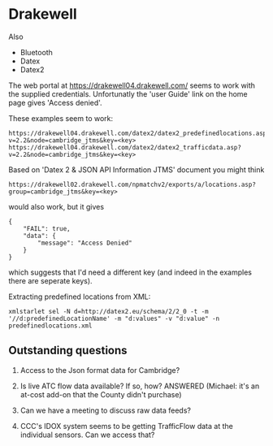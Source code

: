 Drakewell
=========

Also
* Bluetooth
* Datex
* Datex2

The web portal at https://drakewell04.drakewell.com/ seems to work with the supplied credentials. Unfortunatly the 'user Guide' link on the home page gives 'Access denied'.

These examples seem to work:

```
https://drakewell04.drakewell.com/datex2/datex2_predefinedlocations.asp?v=2.2&node=cambridge_jtms&key=<key>
https://drakewell04.drakewell.com/datex2/datex2_trafficdata.asp?v=2.2&node=cambridge_jtms&key=<key>
```

Based on 'Datex 2 & JSON API Information JTMS' document you might think

```
https://drakewell02.drakewell.com/npmatchv2/exports/a/locations.asp?group=cambridge_jtms&key=<key>
```

would also work, but it gives

```
{
    "FAIL": true,
    "data": {
        "message": "Access Denied"
    }
}
```

which suggests that I'd need a different key (and indeed in the examples there are seperate keys).

Extracting predefined locations from XML:
```
xmlstarlet sel -N d=http://datex2.eu/schema/2/2_0 -t -m '//d:predefinedLocationName' -m "d:values" -v "d:value" -n predefinedlocations.xml
```

## Outstanding questions

1) Access to the Json format data for Cambridge?

2) Is live ATC flow data available? If so, how? ANSWERED (Michael: it's an
at-cost add-on that the County didn't purchase)

3) Can we have a meeting to discuss raw data feeds?

4) CCC's IDOX system seems to be getting TrafficFlow data at the individual sensors.
Can we access that?

